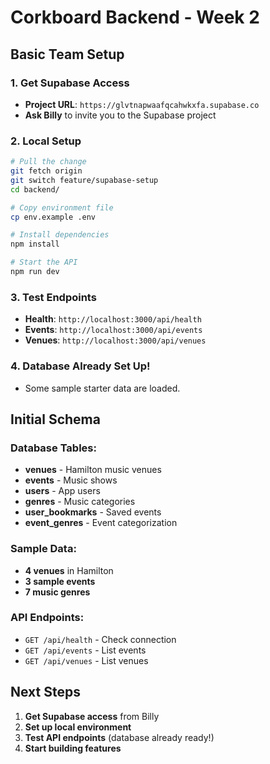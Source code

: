 # Corkboard Backend - Week 2

## Basic Team Setup

### **1. Get Supabase Access**
- **Project URL**: `https://glvtnapwaafqcahwkxfa.supabase.co`
- **Ask Billy** to invite you to the Supabase project

### **2. Local Setup**
```bash
# Pull the change
git fetch origin
git switch feature/supabase-setup
cd backend/

# Copy environment file
cp env.example .env

# Install dependencies
npm install

# Start the API
npm run dev
```

### **3. Test Endpoints**
- **Health**: `http://localhost:3000/api/health`
- **Events**: `http://localhost:3000/api/events`
- **Venues**: `http://localhost:3000/api/venues`

### **4. Database Already Set Up!**
- Some sample starter data are loaded.

## Initial Schema

### **Database Tables:**
- **venues** - Hamilton music venues
- **events** - Music shows
- **users** - App users
- **genres** - Music categories
- **user_bookmarks** - Saved events
- **event_genres** - Event categorization

### **Sample Data:**
- **4 venues** in Hamilton
- **3 sample events**
- **7 music genres**

### **API Endpoints:**
- `GET /api/health` - Check connection
- `GET /api/events` - List events
- `GET /api/venues` - List venues

## Next Steps

1. **Get Supabase access** from Billy
2. **Set up local environment**
3. **Test API endpoints** (database already ready!)
4. **Start building features**